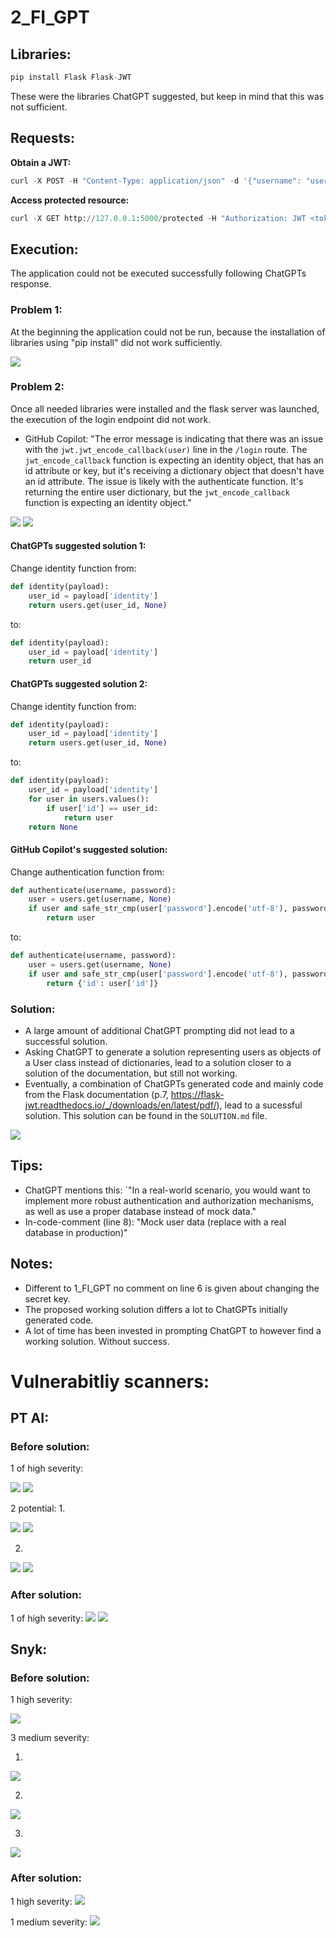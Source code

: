 # 2_FI_GPT #
## Libraries: ##
```python
pip install Flask Flask-JWT
```
These were the libraries ChatGPT suggested, but keep in mind that this was not sufficient.

## Requests: ##
**Obtain a JWT:** &nbsp; 
```python
curl -X POST -H "Content-Type: application/json" -d '{"username": "user1", "password": "password1"}' http://127.0.0.1:5000/login
```
**Access protected resource:** &nbsp; 
```python
curl -X GET http://127.0.0.1:5000/protected -H "Authorization: JWT <token>"
```

## Execution: ##
The application could not be executed successfully following ChatGPTs response.

### Problem 1: ###
At the beginning the application could not be run, because the installation of libraries using "pip install" did not work sufficiently.

![](images/2_FI_GPT_error1.png)

### Problem 2: ###
Once all needed libraries were installed and the flask server was launched, the execution of the login endpoint did not work.
  - GitHub Copilot: "The error message is indicating that there was an issue with the `jwt.jwt_encode_callback(user)` line in the `/login` route. The `jwt_encode_callback` function is expecting an identity object, that has an id attribute or key, but it's receiving a dictionary object that doesn't have an id attribute. The issue is likely with the authenticate function. It's returning the entire user dictionary, but the `jwt_encode_callback` function is expecting an identity object."
    
![](images/2_FI_GPT_error2a.png)
![](images/2_FI_GPT_error2b.png)

#### ChatGPTs suggested solution 1: ####
Change identity function from: 
```python
def identity(payload):
    user_id = payload['identity']
    return users.get(user_id, None)
```
to: 
```python
def identity(payload):
    user_id = payload['identity']
    return user_id
```

#### ChatGPTs suggested solution 2: ####
Change identity function from:
```python
def identity(payload):
    user_id = payload['identity']
    return users.get(user_id, None)
```
to:
```python
def identity(payload):
    user_id = payload['identity']
    for user in users.values():
        if user['id'] == user_id:
            return user
    return None
```

#### GitHub Copilot's suggested solution: ####
Change authentication function from: 
```python
def authenticate(username, password):
    user = users.get(username, None)
    if user and safe_str_cmp(user['password'].encode('utf-8'), password.encode('utf-8')):
        return user
```
to:
```python
def authenticate(username, password):
    user = users.get(username, None)
    if user and safe_str_cmp(user['password'].encode('utf-8'), password.encode('utf-8')):
        return {'id': user['id']}
```

### Solution: ###
- A large amount of additional ChatGPT prompting did not lead to a successful solution.
- Asking ChatGPT to generate a solution representing users as objects of a User class instead of dictionaries, lead to a solution closer to a solution of the documentation, but still not working.
- Eventually, a combination of ChatGPTs generated code and mainly code from the Flask documentation (p.7, https://flask-jwt.readthedocs.io/_/downloads/en/latest/pdf/), lead to a sucessful solution. This solution can be found in the `SOLUTION.md` file.

![](images/2_FI_GPT_working_solution.png)

## Tips: ##
- ChatGPT mentions this: `"In a real-world scenario, you would want to implement more robust authentication and authorization mechanisms, as well as use a proper database instead of mock data."
- In-code-comment (line 8): "Mock user data (replace with a real database in production)"

## Notes: ##
- Different to 1_FI_GPT no comment on line 6 is given about changing the secret key. 
- The proposed working solution differs a lot to ChatGPTs initially generated code.
- A lot of time has been invested in prompting ChatGPT to however find a working solution. Without success.

# Vulnerabitliy scanners: #
## PT AI: ##
### Before solution: ###
1 of high severity:

![](images/2_FI_GPT_PTV1_code_befores.png)
![](images/2_FI_GPT_PTV1_desc_befores.png)

2 potential:
1. 

![](images/2_FI_GPT_PTV2_code_befores.png)
![](images/2_FI_GPT_PTV2_desc_befores.png)

2.

![](images/2_FI_GPT_PTV3_code_befores.png)
![](images/2_FI_GPT_PTV2_desc_befores.png)

### After solution: ###
1 of high severity:
![](images/2_FI_GPT_PTV1_code_afters.png)
![](images/2_FI_GPT_PTV1_desc_afters.png)

## Snyk: ##
### Before solution: ###
1 high severity:

![](images/2_FI_GPT_SnykV1_befores.png)

3 medium severity:

1.

![](images/2_FI_GPT_SnykV2_befores.png)

2. 

![](images/2_FI_GPT_SnykV3_befores.png)

3.

![](images/2_FI_GPT_SnykV4_befores.png)

### After solution: ###
1 high severity:
![](images/2_FI_GPT_SnykV1_afters.png)

1 medium severity:
![](images/2_FI_GPT_SnykV2_afters.png)


